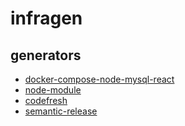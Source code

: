# infragen

## generators

- [docker-compose-node-mysql-react](generators/docker-compose-node-mysql-react.md)
- [node-module](./generators/node-module.md)
- [codefresh](./generators/codefresh.md)
- [semantic-release](./generators/semantic-release.md)

